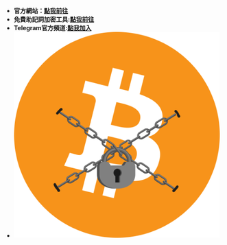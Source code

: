- **官方網站：[點我前往](https://mnemonic-encryption-tool.mystrikingly.com)**
- **免費助記詞加密工具:[點我前往](https://github.com/MR-WU3133/mnemonic-encrypt.git)**
- **Telegram官方頻道:[點我加入](https://t.me/encryptiontoolWU)**
- ![image](https://github.com/MR-WU3133/MR-WU3133/blob/main/%E5%8A%A0%E5%AF%86%E5%B7%A5%E5%85%B7%E5%9C%96%E6%A8%99%20(%E9%80%8F%E6%98%8E).png)

